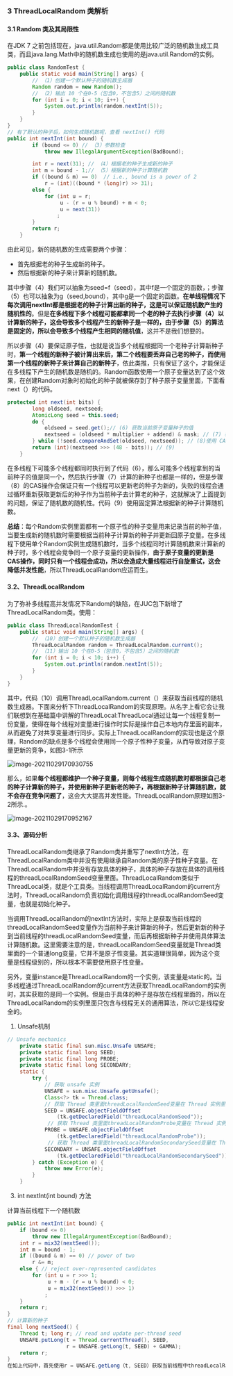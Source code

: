 ### 3 ThreadLocalRandom 类解析  

#### 3.1 Random 类及其局限性 

在JDK 7 之前包括现在，java.util.Random都是使用比较广泛的随机数生成工具类，而且java.lang.Math中的随机数生成也使用的是java.util.Random的实例。

```java
public class RandomTest {
    public static void main(String[] args) {
        // （1）创建一个默认种子的随机数生成器
        Random random = new Random();
        // （2）输出 10 个在0-5（包含0，不包含5）之间的随机数
        for (int i = 0; i < 10; i++) {
            System.out.println(random.nextInt(5));
        }
    }
}
// 有了默认的种子后，如何生成随机数呢，查看 nextInt() 代码
public int nextInt(int bound) {
        if (bound <= 0) // （3）参数检查
            throw new IllegalArgumentException(BadBound);

        int r = next(31); // （4）根据老的种子生成新的种子
        int m = bound - 1;// （5）根据新的种子计算随机数
        if ((bound & m) == 0)  // i.e., bound is a power of 2
            r = (int)((bound * (long)r) >> 31);
        else {
            for (int u = r;
                 u - (r = u % bound) + m < 0;
                 u = next(31))
                ;
        }
        return r;
    }
```

由此可见，新的随机数的生成需要两个步骤：

- 首先根据老的种子生成新的种子。
- 然后根据新的种子来计算新的随机数。

其中步骤（4）我们可以抽象为seed=f（seed），其中f是一个固定的函数，；步骤（5）也可以抽象为g（seed,bound），其中g是一个固定的函数。**在单线程情况下每次调用nextInt都是根据老的种子计算出新的种子，这是可以保证随机数产生的随机性的**。但是**在多线程下多个线程可能都拿同一个老的种子去执行步骤（4）以计算新的种子，这会导致多个线程产生的新种子是一样的，由于步骤（5）的算法是固定的，所以会导致多个线程产生相同的随机值**，这并不是我们想要的。

所以步骤（4）要保证原子性，也就是说当多个线程根据同一个老种子计算新种子时，**第一个线程的新种子被计算出来后，第二个线程要丢弃自己老的种子，而使用第一个线程的新种子来计算自己的新种子**，依此类推，只有保证了这个，才能保证在多线程下产生的随机数是随机的。Random函数使用一个原子变量达到了这个效果，在创建Random对象时初始化的种子就被保存到了种子原子变量里面，下面看next（）的代码。

```java
protected int next(int bits) {
        long oldseed, nextseed;
        AtomicLong seed = this.seed;
        do {
            oldseed = seed.get();// (6) 获取当前原子变量种子的值
            nextseed = (oldseed * multiplier + addend) & mask; // (7) 根据当前种子值计算新的种子
        } while (!seed.compareAndSet(oldseed, nextseed)); // (8)使用 CAS 操作，使用新的种子去更新老的种子。
        return (int)(nextseed >>> (48 - bits)); // (9)
    }
```

在多线程下可能多个线程都同时执行到了代码（6），那么可能多个线程拿到的当前种子的值是同一个，然后执行步骤（7）计算的新种子也都是一样的，但是步骤（8）的CAS操作会保证只有一个线程可以更新老的种子为新的，失败的线程会通过循环重新获取更新后的种子作为当前种子去计算老的种子，这就解决了上面提到的问题，保证了随机数的随机性。代码（9）使用固定算法根据新的种子计算随机数。

**总结**：每个Random实例里面都有一个原子性的种子变量用来记录当前的种子值，当要生成新的随机数时需要根据当前种子计算新的种子并更新回原子变量。在多线程下使用单个Random实例生成随机数时，当多个线程同时计算随机数来计算新的种子时，多个线程会竞争同一个原子变量的更新操作，**由于原子变量的更新是CAS操作，同时只有一个线程会成功，所以会造成大量线程进行自旋重试，这会降低并发性能**，所以ThreadLocalRandom应运而生。 

#### 3.2、ThreadLocalRandom  

为了弥补多线程高并发情况下Random的缺陷，在JUC包下新增了ThreadLocalRandom类。使用：

```java
public class ThreadLocalRandomTest {
    public static void main(String[] args) {
        // （10）创建一个默认种子的随机数生成器
        ThreadLocalRandom random = ThreadLocalRandom.current();
        // （11）输出 10 个在0-5（包含0，不包含5）之间的随机数
        for (int i = 0; i < 10; i++) {
            System.out.println(random.nextInt(5));
        }
    }
}
```

其中，代码（10）调用ThreadLocalRandom.current（）来获取当前线程的随机数生成器。下面来分析下ThreadLocalRandom的实现原理。从名字上看它会让我们联想到在基础篇中讲解的ThreadLocal:ThreadLocal通过让每一个线程复制一份变量，使得在每个线程对变量进行操作时实际是操作自己本地内存里面的副本，从而避免了对共享变量进行同步。实际上ThreadLocalRandom的实现也是这个原理，Random的缺点是多个线程会使用同一个原子性种子变量，从而导致对原子变量更新的竞争，如图3-1所示

![image-20211029170930755](media/images/image-20211029170930755.png)

那么，如果**每个线程都维护一个种子变量，则每个线程生成随机数时都根据自己老的种子计算新的种子，并使用新种子更新老的种子，再根据新种子计算随机数，就不会存在竞争问题了**，这会大大提高并发性能。ThreadLocalRandom原理如图3-2所示.。 

![image-20211029170952167](media/images/image-20211029170952167.png)

#### 3.3、源码分析  

ThreadLocalRandom类继承了Random类并重写了nextInt方法，在ThreadLocalRandom类中并没有使用继承自Random类的原子性种子变量。在ThreadLocalRandom中并没有存放具体的种子，具体的种子存放在具体的调用线程的threadLocalRandomSeed变量里面。ThreadLocalRandom类似于ThreadLocal类，就是个工具类。当线程调用ThreadLocalRandom的current方法时，ThreadLocalRandom负责初始化调用线程的threadLocalRandomSeed变量，也就是初始化种子。  

当调用ThreadLocalRandom的nextInt方法时，实际上是获取当前线程的threadLocalRandomSeed变量作为当前种子来计算新的种子，然后更新新的种子到当前线程的threadLocalRandomSeed变量，而后再根据新种子并使用具体算法计算随机数。这里需要注意的是，threadLocalRandomSeed变量就是Thread类里面的一个普通long变量，它并不是原子性变量。其实道理很简单，因为这个变量是线程级别的，所以根本不需要使用原子性变量。

另外，变量instance是ThreadLocalRandom的一个实例，该变量是static的。当多线程通过ThreadLocalRandom的current方法获取ThreadLocalRandom的实例时，其实获取的是同一个实例。但是由于具体的种子是存放在线程里面的，所以在ThreadLocalRandom的实例里面只包含与线程无关的通用算法，所以它是线程安全的。

1. Unsafe机制

```java
// Unsafe mechanics
    private static final sun.misc.Unsafe UNSAFE;
    private static final long SEED;
    private static final long PROBE;
    private static final long SECONDARY;
    static {
        try {
            // 获取 unsafe 实例
            UNSAFE = sun.misc.Unsafe.getUnsafe();
            Class<?> tk = Thread.class;
            // 获取 Thread 类里面threadLocalRandomSeed变量在 Thread 实例里面的偏移量
            SEED = UNSAFE.objectFieldOffset
                (tk.getDeclaredField("threadLocalRandomSeed"));
             // 获取 Thread 类里面threadLocalRandomProbe变量在 Thread 实例里面的偏移量
            PROBE = UNSAFE.objectFieldOffset
                (tk.getDeclaredField("threadLocalRandomProbe"));
             // 获取 Thread 类里面threadLocalRandomSecondarySeed变量在 Thread 实例里面的偏移量
            SECONDARY = UNSAFE.objectFieldOffset
                (tk.getDeclaredField("threadLocalRandomSecondarySeed"));
        } catch (Exception e) {
            throw new Error(e);
        }
    }
```



3. int nextInt(int bound) 方法

计算当前线程下一个随机数

```java
public int nextInt(int bound) {
    if (bound <= 0)
        throw new IllegalArgumentException(BadBound);
    int r = mix32(nextSeed());
    int m = bound - 1;
    if ((bound & m) == 0) // power of two
        r &= m;
    else { // reject over-represented candidates
        for (int u = r >>> 1;
             u + m - (r = u % bound) < 0;
             u = mix32(nextSeed()) >>> 1)
            ;
    }
    return r;
}
// 计算新的种子
final long nextSeed() {
    Thread t; long r; // read and update per-thread seed
    UNSAFE.putLong(t = Thread.currentThread(), SEED,
                   r = UNSAFE.getLong(t, SEED) + GAMMA);
    return r;
}
在如上代码中，首先使用r = UNSAFE.getLong（t, SEED）获取当前线程中threadLocalRandomSeed变量的值，然后在种子的基础上累加GAMMA值作为新种子，而后使用UNSAFE的putLong方法把新种子放入当前线程的threadLocalRandomSeed变量中
```

